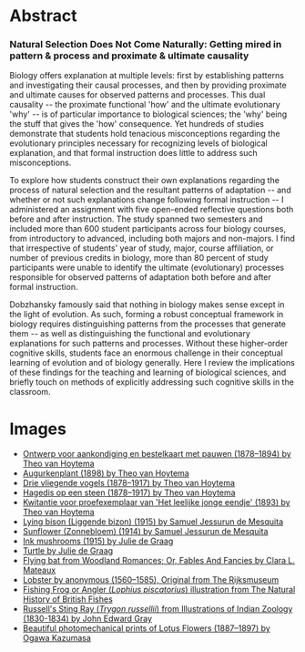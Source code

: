# Abstract

### Natural Selection Does Not Come Naturally: Getting mired in pattern & process and proximate & ultimate causality

Biology offers explanation at multiple levels: first by establishing patterns and investigating their causal processes, and then by providing proximate and ultimate causes for observed patterns and processes. This dual causality -- the proximate functional 'how' and the ultimate evolutionary 'why' -- is of particular importance to biological sciences; the 'why' being the stuff that gives the 'how' consequence. Yet hundreds of studies demonstrate that students hold tenacious misconceptions regarding the evolutionary principles necessary for recognizing levels of biological explanation, and that formal instruction does little to address such misconceptions. 

To explore how students construct their own explanations regarding the process of natural selection and the resultant patterns of adaptation -- and whether or not such explanations change following formal instruction -- I administered an assignment with five open-ended reflective questions both before and after instruction. The study spanned two semesters and included more than 600 student participants across four biology courses, from introductory to advanced, including both majors and non-majors. I find that irrespective of students' year of study, major, course affiliation, or number of previous credits in biology, more than 80 percent of study participants were unable to identify the ultimate (evolutionary) processes responsible for observed patterns of adaptation both before and after formal instruction. 

Dobzhansky famously said that nothing in biology makes sense except in the light of evolution. As such, forming a robust conceptual framework in biology requires distinguishing patterns from the processes that generate them -- as well as distinguishing the functional and evolutionary explanations for such patterns and processes. Without these higher-order cognitive skills, students face an enormous challenge in their conceptual learning of evolution and of biology generally. Here I review the implications of these findings for the teaching and learning of biological sciences, and briefly touch on methods of explicitly addressing such cognitive skills in the classroom.


# Images

+ [Ontwerp voor aankondiging en bestelkaart met pauwen (1878–1894) by Theo van Hoytema](https://www.rawpixel.com/image/2734102/free-illustration-image-peacock-art-nouveau-vintage)
+ [Augurkenplant (1898) by Theo van Hoytema](https://www.rawpixel.com/image/2734948/free-illustration-image-art-nouveau-vegetables-vintage-vintage-leaves-images)
+ [Drie vliegende vogels (1878–1917) by Theo van Hoytema](https://www.rawpixel.com/image/2735896/free-illustration-image-stork-theo-van-bird-illustration)
+ [Hagedis op een steen (1878–1917) by Theo van Hoytema](https://www.rawpixel.com/image/2734074/free-illustration-image-art-nouveau-stone-lizard)
+ [Kwitantie voor proefexemplaar van 'Het leelijke jonge eendje' (1893) by Theo van Hoytema](https://www.rawpixel.com/image/2724090/free-illustration-image-swan-art-nouveau-vintage)
+ [Lying bison (Liggende bizon) (1915) by Samuel Jessurun de Mesquita](https://www.rawpixel.com/image/2700434/free-illustration-image-bull-woodcut-art)
+ [Sunflower (Zonnebloem) (1914) by Samuel Jessurun de Mesquita](https://www.rawpixel.com/image/2687348/free-illustration-image-sunflower-black-and-white-art)
+ [Ink mushrooms (1915) by Julie de Graag](https://www.rawpixel.com/image/466875/free-illustration-image-mushroom-mushrooms-public-domain-hand)
+ [Turtle by Julie de Graag](https://www.rawpixel.com/image/466803/free-illustration-image-turtle-black-white-art-nouveau-public-domain)
+ [Flying bat from Woodland Romances; Or, Fables And Fancies by Clara L. Mateaux](https://www.rawpixel.com/image/572603/flying-bat-vintage-drawing)
+ [Lobster by anonymous (1560–1585), Original from The Rijksmuseum](https://www.rawpixel.com/image/843231/vintage-lobster-drawing)
+ [Fishing Frog or Angler (_Lophius piscatorius_) illustration from The Natural History of British Fishes](https://www.rawpixel.com/image/431402/free-illustration-image-fish-angler-sea)
+ [Russell's Sting Ray (_Trygon russellii_) from Illustrations of Indian Zoology (1830-1834) by John Edward Gray](https://www.rawpixel.com/image/329925/vintage-stingray-poster)
+ [Beautiful photomechanical prints of Lotus Flowers (1887–1897) by Ogawa Kazumasa](https://www.rawpixel.com/image/523362/lotus-flowers-ogawa-kazumasa)
